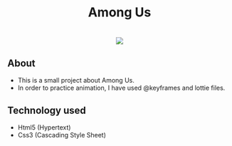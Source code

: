 
<h1 align="center">Among Us</h1>



<h1 align="center">
    <img src=https://ik.imagekit.io/cnbmdh4b9w/ezgif.com-gif-maker__8__U3THKJZGn.gif>
</h1>


## About
- This is a small project about Among Us.
- In order to practice animation, I have used @keyframes and lottie files.

## Technology used
- Html5 (Hypertext)
- Css3 (Cascading Style Sheet)






